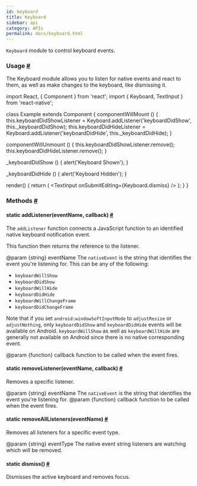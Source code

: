```yaml
---
id: keyboard
title: Keyboard
sidebar: api
category: APIs
permalink: docs/keyboard.html
---
```

<div><div><p><code>Keyboard</code> module to control keyboard events.</p><h3><a class="anchor" name="usage"></a>Usage <a class="hash-link" href="docs/keyboard.html#usage">#</a></h3><p>The Keyboard module allows you to listen for native events and react to them, as
well as make changes to the keyboard, like dismissing it.</p><div class="prism language-javascript"><span class="token keyword">import</span> React<span class="token punctuation">,</span> <span class="token punctuation">{</span> Component <span class="token punctuation">}</span> <span class="token keyword">from</span> <span class="token string">'react'</span><span class="token punctuation">;</span>
<span class="token keyword">import</span> <span class="token punctuation">{</span> Keyboard<span class="token punctuation">,</span> TextInput <span class="token punctuation">}</span> <span class="token keyword">from</span> <span class="token string">'react-native'</span><span class="token punctuation">;</span>

<span class="token keyword">class</span> <span class="token class-name">Example</span> <span class="token keyword">extends</span> <span class="token class-name">Component</span> <span class="token punctuation">{</span>
  componentWillMount <span class="token punctuation">(</span><span class="token punctuation">)</span> <span class="token punctuation">{</span>
    <span class="token keyword">this</span><span class="token punctuation">.</span>keyboardDidShowListener <span class="token operator">=</span> Keyboard<span class="token punctuation">.</span><span class="token function">addListener</span><span class="token punctuation">(</span><span class="token string">'keyboardDidShow'</span><span class="token punctuation">,</span> <span class="token keyword">this</span><span class="token punctuation">.</span>_keyboardDidShow<span class="token punctuation">)</span><span class="token punctuation">;</span>
    <span class="token keyword">this</span><span class="token punctuation">.</span>keyboardDidHideListener <span class="token operator">=</span> Keyboard<span class="token punctuation">.</span><span class="token function">addListener</span><span class="token punctuation">(</span><span class="token string">'keyboardDidHide'</span><span class="token punctuation">,</span> <span class="token keyword">this</span><span class="token punctuation">.</span>_keyboardDidHide<span class="token punctuation">)</span><span class="token punctuation">;</span>
  <span class="token punctuation">}</span>

  componentWillUnmount <span class="token punctuation">(</span><span class="token punctuation">)</span> <span class="token punctuation">{</span>
    <span class="token keyword">this</span><span class="token punctuation">.</span>keyboardDidShowListener<span class="token punctuation">.</span><span class="token function">remove</span><span class="token punctuation">(</span><span class="token punctuation">)</span><span class="token punctuation">;</span>
    <span class="token keyword">this</span><span class="token punctuation">.</span>keyboardDidHideListener<span class="token punctuation">.</span><span class="token function">remove</span><span class="token punctuation">(</span><span class="token punctuation">)</span><span class="token punctuation">;</span>
  <span class="token punctuation">}</span>

  _keyboardDidShow <span class="token punctuation">(</span><span class="token punctuation">)</span> <span class="token punctuation">{</span>
    <span class="token function">alert</span><span class="token punctuation">(</span><span class="token string">'Keyboard Shown'</span><span class="token punctuation">)</span><span class="token punctuation">;</span>
  <span class="token punctuation">}</span>

  _keyboardDidHide <span class="token punctuation">(</span><span class="token punctuation">)</span> <span class="token punctuation">{</span>
    <span class="token function">alert</span><span class="token punctuation">(</span><span class="token string">'Keyboard Hidden'</span><span class="token punctuation">)</span><span class="token punctuation">;</span>
  <span class="token punctuation">}</span>

  <span class="token function">render</span><span class="token punctuation">(</span><span class="token punctuation">)</span> <span class="token punctuation">{</span>
    <span class="token keyword">return</span> <span class="token punctuation">(</span>
      <span class="token operator">&lt;</span>TextInput
        onSubmitEditing<span class="token operator">=</span><span class="token punctuation">{</span>Keyboard<span class="token punctuation">.</span>dismiss<span class="token punctuation">}</span>
      <span class="token operator">/</span><span class="token operator">&gt;</span>
    <span class="token punctuation">)</span><span class="token punctuation">;</span>
  <span class="token punctuation">}</span>
<span class="token punctuation">}</span></div></div><span><h3><a class="anchor" name="methods"></a>Methods <a class="hash-link" href="docs/keyboard.html#methods">#</a></h3><div class="props"><div class="prop"><h4 class="methodTitle"><a class="anchor" name="addlistener"></a><span class="methodType">static </span>addListener<span class="methodType">(eventName, callback)</span> <a class="hash-link" href="docs/keyboard.html#addlistener">#</a></h4><div><p>The <code>addListener</code> function connects a JavaScript function to an identified native
keyboard notification event.</p><p>This function then returns the reference to the listener.</p><p>@param {string} eventName The <code>nativeEvent</code> is the string that identifies the event you're listening for.  This
can be any of the following:</p><ul><li><code>keyboardWillShow</code></li><li><code>keyboardDidShow</code></li><li><code>keyboardWillHide</code></li><li><code>keyboardDidHide</code></li><li><code>keyboardWillChangeFrame</code></li><li><code>keyboardDidChangeFrame</code></li></ul><p>Note that if you set <code>android:windowSoftInputMode</code> to <code>adjustResize</code>  or <code>adjustNothing</code>,
only <code>keyboardDidShow</code> and <code>keyboardDidHide</code> events will be available on Android.
<code>keyboardWillShow</code> as well as <code>keyboardWillHide</code> are generally not available on Android
since there is no native corresponding event.</p><p>@param {function} callback function to be called when the event fires.</p></div></div><div class="prop"><h4 class="methodTitle"><a class="anchor" name="removelistener"></a><span class="methodType">static </span>removeListener<span class="methodType">(eventName, callback)</span> <a class="hash-link" href="docs/keyboard.html#removelistener">#</a></h4><div><p>Removes a specific listener.</p><p>@param {string} eventName The <code>nativeEvent</code> is the string that identifies the event you're listening for.
@param {function} callback function to be called when the event fires.</p></div></div><div class="prop"><h4 class="methodTitle"><a class="anchor" name="removealllisteners"></a><span class="methodType">static </span>removeAllListeners<span class="methodType">(eventName)</span> <a class="hash-link" href="docs/keyboard.html#removealllisteners">#</a></h4><div><p>Removes all listeners for a specific event type.</p><p>@param {string} eventType The native event string listeners are watching which will be removed.</p></div></div><div class="prop"><h4 class="methodTitle"><a class="anchor" name="dismiss"></a><span class="methodType">static </span>dismiss<span class="methodType">()</span> <a class="hash-link" href="docs/keyboard.html#dismiss">#</a></h4><div><p>Dismisses the active keyboard and removes focus.</p></div></div></div></span></div>